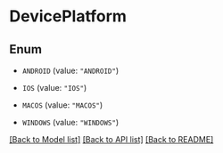 # DevicePlatform

## Enum


* `ANDROID` (value: `"ANDROID"`)

* `IOS` (value: `"IOS"`)

* `MACOS` (value: `"MACOS"`)

* `WINDOWS` (value: `"WINDOWS"`)


[[Back to Model list]](../README.md#documentation-for-models) [[Back to API list]](../README.md#documentation-for-api-endpoints) [[Back to README]](../README.md)


